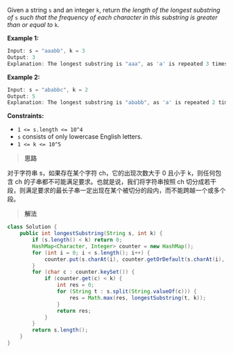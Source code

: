 Given a string `s` and an integer `k`, return *the length of the longest substring of* `s` *such that the frequency of each character in this substring is greater than or equal to* `k`.

 

**Example 1:**

```java
Input: s = "aaabb", k = 3
Output: 3
Explanation: The longest substring is "aaa", as 'a' is repeated 3 times.
```

**Example 2:**

```java
Input: s = "ababbc", k = 2
Output: 5
Explanation: The longest substring is "ababb", as 'a' is repeated 2 times and 'b' is repeated 3 times.
```

 

**Constraints:**

- `1 <= s.length <= 10^4`
- `s` consists of only lowercase English letters.
- `1 <= k <= 10^5`



> **思路**

对于字符串 s，如果存在某个字符 ch，它的出现次数大于 0 且小于 k，则任何包含 ch 的子串都不可能满足要求。也就是说，我们将字符串按照 ch 切分成若干段，则满足要求的最长子串一定出现在某个被切分的段内，而不能跨越一个或多个段。



> **解法**

```java
class Solution {
    public int longestSubstring(String s, int k) {
        if (s.length() < k) return 0;
        HashMap<Character, Integer> counter = new HashMap();
        for (int i = 0; i < s.length(); i++) {
            counter.put(s.charAt(i), counter.getOrDefault(s.charAt(i), 0) + 1);
        }
        for (char c : counter.keySet()) {
            if (counter.get(c) < k) {
                int res = 0;
                for (String t : s.split(String.valueOf(c))) {
                    res = Math.max(res, longestSubstring(t, k));
                }
                return res;
            }
        }
        return s.length();
    }
}
```

